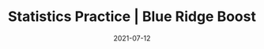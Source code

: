 ---
date: "2021-07-12"
draft: false
title: "Statistics Practice | Blue Ridge Boost"
page_title: "Statistics Practice"
page_subtitle: "Homework help"
description: "This class is suitable for students who need reinforcement of classroom concepts though extra practice with typical grade-level problems."
summary: "This class is designed for students seeking reinforcement of classroom concepts through additional practice with grade-appropriate problems. <br> During a typical session, students will receive assistance with homework assignments and review concepts learned in school. As time allows, instructors will provide similar problems to further solidify understanding and boost confidence."
section: "classes"

day_tags: ["Wednesday"]
grade_tags: ["9th", "10th", "11th", "12th"]
subject_tags: ["Math"]

product_id: "Statistics-Practice"

payment:
  - name: "Monthly Subscription"
    price: "195"

difficulty: "Foundation Forgers"

start_date: ""
end_date: "2025-06-02"
start_time: "5:00"
end_time: "6:00"
---